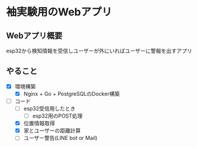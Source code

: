 # 袖実験用のWebアプリ

## Webアプリ概要

esp32から検知情報を受信しユーザーが外にいればユーザーに警報を出すアプリ

## やること

- [x] 環境構築
  - [x] Nginx + Go + PostgreSQLのDocker構築
- [ ] コード
  - [ ] esp32受信用したとき
    - [ ] esp32用のPOST処理
  - [x] 位置情報取得
  - [x] 家とユーザーの距離計算
  - [ ] ユーザー警告(LINE bot or Mail)